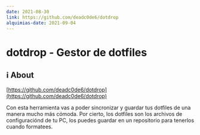 ```yaml
---
date: 2021-08-30
link: https://github.com/deadc0de6/dotdrop
alquimias-date: 2021-09-04
---
```


# dotdrop - Gestor de dotfiles

## ℹ️ About

[https://github.com/deadc0de6/dotdrop](https://github.com/deadc0de6/dotdrop)

Con esta herramienta vas a poder sincronizar y guardar tus dotfiles de una manera mucho más cómoda. Por cierto, los dotfiles son los archivos de configuraciónd de tu PC, los puedes guardar en un repositorio para tenerlos cuando formatees.




